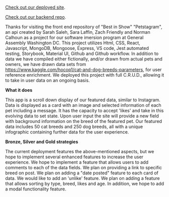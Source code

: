 [Check out our deployed site](https://pawsitivity.netlify.com/).

[Check out our backend repo](https://github.com/zfriendly/pets-backend).

Thanks for visiting the front end repository of "Best in Show" "Petstagram", an api created by Sarah Saleh, Sara Laffin, Zach Friendly and Norman Calhoun as a project for our software imersion program at General Assembly Washington DC. This project utilizes Html, CSS, React, Javascript, MongoDB, Mongoose, Express, VS code, Jest automated testing, Storybook, Material UI, Github and Github workflow. In addition to data we have compiled either fictionally, and/or drawn from actual pets and owners, we have drawn data sets from https://www.kaggle.com/hocop1/cat-and-dog-breeds-parameters, for user reference enrichment. We deployed this project with full C.R.U.D., allowing it to take in user data on an ongoing basis.

<strong>What it does</strong>

This app is a scroll down display of our featured data, similar to Instagram. Data is displayed as a card with an image and selected information of each pet including a message. It has the capacity to accept 'likes' and take in this evolving data to set state. Upon user input the site will provide a new field with background information on the breed of the featured pet. Our featured data includes 50 cat breeds and 250 dog breeds, all with a unique infographic containing further data for the user experience.

<strong>Bronze, Silver and Gold strategies</strong>

The current deployment features the above-mentioned aspects, but we hope to implement several enhanced features to increase the user experience. We hope to implement a feature that allows users to add comments to each of the data fields. We plan on providing a link to specific breed on post. We plan on adding a "date posted" feature to each card of data. We would like to add an 'unlike' feature. We plan on adding a feature that allows sorting by type, breed, likes and age. In addition, we hope to add a modal functionality feature.



